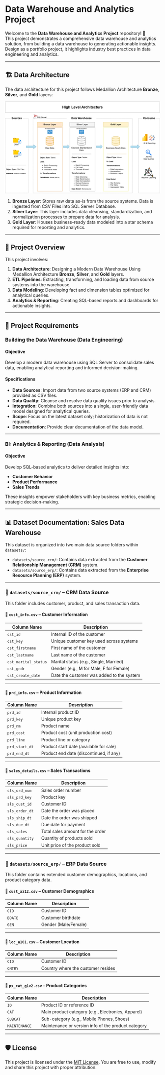 # Data Warehouse and Analytics Project

Welcome to the **Data Warehouse and Analytics Project** repository! 🚀\
This project demonstrates a comprehensive data warehouse and analytics solution, from building a data warehouse to generating actionable insights. Design as a portfolio project, it highlights industry best practices in data engineering and analytics.

---

## 🏗️ Data Architecture

The data architecture for this project follows Medallion Architecture **Bronze**, **Silver**, and **Gold** layers:

![Data Architecture](docs/data_architecture.png)

1. **Bronze Layer**: Stores raw data as-is from the source systems. Data is ingested from CSV Files into SQL Server Database.
2. **Silver Layer**: This layer includes data cleansing, standardization, and normalization processes to prepare data for analysis.
3. **Gold Layer**: Houses business-ready data modeled into a star schema required for reporting and analytics.

---

## 📖 Project Overview

This project involves:

1. **Data Architecture**: Designing a Modern Data Warehouse Using Medallion Architecture **Bronze**, **Silver**, and **Gold** layers.
2. **ETL Pipelines**: Extracting, transforming, and loading data from source systems into the warehouse.
3. **Data Modeling**: Developing fact and dimension tables optimized for analytical queries.
4. **Analytics & Reporting**: Creating SQL-based reports and dashboards for actionable insights.

---

## 🚀 Project Requirements

### Building the Data Warehouse (Data Engineering)

#### Objective
Develop a modern data warehouse using SQL Server to consolidate sales data, enabling analytical reporting and informed decision-making.

#### Specifications
- **Data Sources**: Import data from two source systems (ERP and CRM) provided as CSV files.
- **Data Quality**: Cleanse and resolve data quality issues prior to analysis.
- **Integration**: Combine both sources into a single, user-friendly data model designed for analytical queries.
- **Scope**: Focus on the latest dataset only; historization of data is not required.
- **Documentation**: Provide clear documentation of the data model.

---

### BI: Analytics & Reporting (Data Analysis)

#### Objective
Develop SQL-based analytics to deliver detailed insights into:
- **Customer Behavior**
- **Product Performance**
- **Sales Trends**

These insights empower stakeholders with key business metrics, enabling strategic decision-making.  

---

## 📊 Dataset Documentation: Sales Data Warehouse

This dataset is organized into two main data source folders within `datasets/`:

- `datasets/source_crm/`: Contains data extracted from the **Customer Relationship Management (CRM)** system.
- `datasets/source_erp/`: Contains data extracted from the **Enterprise Resource Planning (ERP)** system.

---

### 📁 `datasets/source_crm/` – CRM Data Source

This folder includes customer, product, and sales transaction data.

#### 📄 `cust_info.csv` – Customer Information

| Column Name        | Description |
|--------------------|-------------|
| `cst_id`           | Internal ID of the customer |
| `cst_key`          | Unique customer key used across systems |
| `cst_firstname`    | First name of the customer |
| `cst_lastname`     | Last name of the customer |
| `cst_marital_status` | Marital status (e.g., Single, Married) |
| `cst_gndr`         | Gender (e.g., M for Male, F for Female) |
| `cst_create_date`  | Date the customer was added to the system |

---

#### 📄 `prd_info.csv` – Product Information

| Column Name       | Description |
|-------------------|-------------|
| `prd_id`          | Internal product ID |
| `prd_key`         | Unique product key |
| `prd_nm`          | Product name |
| `prd_cost`        | Product cost (unit production cost) |
| `prd_line`        | Product line or category |
| `prd_start_dt`    | Product start date (available for sale) |
| `prd_end_dt`      | Product end date (discontinued, if any) |

---

#### 📄 `sales_details.csv` – Sales Transactions

| Column Name       | Description |
|-------------------|-------------|
| `sls_ord_num`     | Sales order number |
| `sls_prd_key`     | Product key |
| `sls_cust_id`     | Customer ID |
| `sls_order_dt`    | Date the order was placed |
| `sls_ship_dt`     | Date the order was shipped |
| `sls_due_dt`      | Due date for payment |
| `sls_sales`       | Total sales amount for the order |
| `sls_quantity`    | Quantity of products sold |
| `sls_price`       | Unit price of the product sold |

---

### 📁 `datasets/source_erp/` – ERP Data Source

This folder contains extended customer demographics, locations, and product category data.

#### 📄 `cust_az12.csv` – Customer Demographics

| Column Name | Description |
|-------------|-------------|
| `CID`       | Customer ID|
| `BDATE`     | Customer birthdate |
| `GEN`       | Gender (Male/Female) |

---

#### 📄 `loc_a101.csv` – Customer Location

| Column Name | Description |
|-------------|-------------|
| `CID`       | Customer ID |
| `CNTRY`     | Country where the customer resides |

---

#### 📄 `px_cat_g1v2.csv` – Product Categories

| Column Name | Description |
|-------------|-------------|
| `ID`        | Product ID or reference ID |
| `CAT`       | Main product category (e.g., Electronics, Apparel) |
| `SUBCAT`    | Sub-category (e.g., Mobile Phones, Shoes) |
| `MAINTENANCE` | Maintenance or version info of the product category |

---

## 🛡️ License

This project is licensed under the [MIT License](LICENSE). You are free to use, modify and share this project with proper attribution.